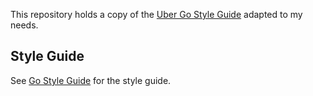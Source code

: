 This repository holds a copy of the [Uber Go Style Guide](https://github.com/uber-go/guide) adapted to my needs.

## Style Guide

See [Go Style Guide](style.md) for the style guide.